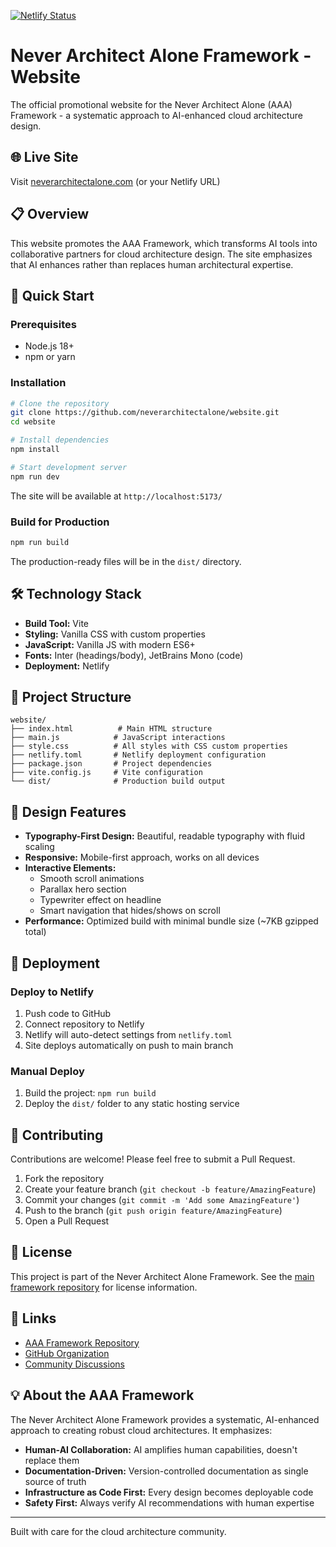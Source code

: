 [![Netlify Status](https://api.netlify.com/api/v1/badges/2be490be-6ecb-4831-b574-ffd48c3aa910/deploy-status)](https://app.netlify.com/projects/neverarchitectalone/deploys)
# Never Architect Alone Framework - Website

The official promotional website for the Never Architect Alone (AAA) Framework - a systematic approach to AI-enhanced cloud architecture design.

## 🌐 Live Site

Visit [neverarchitectalone.com](https://neverarchitectalone.com) (or your Netlify URL)

## 📋 Overview

This website promotes the AAA Framework, which transforms AI tools into collaborative partners for cloud architecture design. The site emphasizes that AI enhances rather than replaces human architectural expertise.

## 🚀 Quick Start

### Prerequisites
- Node.js 18+ 
- npm or yarn

### Installation

```bash
# Clone the repository
git clone https://github.com/neverarchitectalone/website.git
cd website

# Install dependencies
npm install

# Start development server
npm run dev
```

The site will be available at `http://localhost:5173/`

### Build for Production

```bash
npm run build
```

The production-ready files will be in the `dist/` directory.

## 🛠️ Technology Stack

- **Build Tool:** Vite
- **Styling:** Vanilla CSS with custom properties
- **JavaScript:** Vanilla JS with modern ES6+
- **Fonts:** Inter (headings/body), JetBrains Mono (code)
- **Deployment:** Netlify

## 📁 Project Structure

```
website/
├── index.html          # Main HTML structure
├── main.js            # JavaScript interactions
├── style.css          # All styles with CSS custom properties
├── netlify.toml       # Netlify deployment configuration
├── package.json       # Project dependencies
├── vite.config.js     # Vite configuration
└── dist/              # Production build output
```

## 🎨 Design Features

- **Typography-First Design:** Beautiful, readable typography with fluid scaling
- **Responsive:** Mobile-first approach, works on all devices
- **Interactive Elements:**
  - Smooth scroll animations
  - Parallax hero section
  - Typewriter effect on headline
  - Smart navigation that hides/shows on scroll
- **Performance:** Optimized build with minimal bundle size (~7KB gzipped total)

## 🚢 Deployment

### Deploy to Netlify

1. Push code to GitHub
2. Connect repository to Netlify
3. Netlify will auto-detect settings from `netlify.toml`
4. Site deploys automatically on push to main branch

### Manual Deploy

1. Build the project: `npm run build`
2. Deploy the `dist/` folder to any static hosting service

## 🤝 Contributing

Contributions are welcome! Please feel free to submit a Pull Request.

1. Fork the repository
2. Create your feature branch (`git checkout -b feature/AmazingFeature`)
3. Commit your changes (`git commit -m 'Add some AmazingFeature'`)
4. Push to the branch (`git push origin feature/AmazingFeature`)
5. Open a Pull Request

## 📄 License

This project is part of the Never Architect Alone Framework. See the [main framework repository](https://github.com/neverarchitectalone/framework) for license information.

## 🔗 Links

- [AAA Framework Repository](https://github.com/neverarchitectalone/framework)
- [GitHub Organization](https://github.com/neverarchitectalone)
- [Community Discussions](https://github.com/neverarchitectalone/framework/discussions)

## 💡 About the AAA Framework

The Never Architect Alone Framework provides a systematic, AI-enhanced approach to creating robust cloud architectures. It emphasizes:

- **Human-AI Collaboration:** AI amplifies human capabilities, doesn't replace them
- **Documentation-Driven:** Version-controlled documentation as single source of truth
- **Infrastructure as Code First:** Every design becomes deployable code
- **Safety First:** Always verify AI recommendations with human expertise

---

Built with care for the cloud architecture community.

